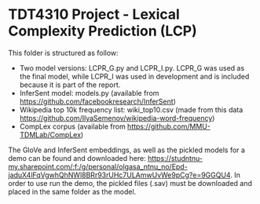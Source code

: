 # TDT4310 Project - Lexical Complexity Prediction (LCP)

This folder is structured as follow:
- Two model versions: LCPR_G.py and LCPR_I.py. LCPR_G was used as the final model, while LCPR_I was used in development and is included because it is part of the report. 
- InferSent model: models.py (available from https://github.com/facebookresearch/InferSent) 
- Wikipedia top 10k frequency list: wiki_top10.csv (made from this data https://github.com/IlyaSemenov/wikipedia-word-frequency) 
- CompLex corpus (available from https://github.com/MMU-TDMLab/CompLex)

The GloVe and InferSent embeddings, as well as the pickled models for a demo can be found and downloaded here: https://studntnu-my.sharepoint.com/:f:/g/personal/olgasa_ntnu_no/Epd-jaduX4lFqVgwhQhNWl8BRr93rUHc7ULAmwUvWe9pCg?e=9GGQU4. In order to use run the demo, the pickled files (.sav) must be downloaded and placed in the same folder as the model. 
